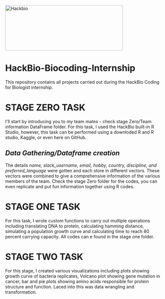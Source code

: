
<img width="376" height="145" alt="Hackbio" src="https://github.com/user-attachments/assets/b0c1b7da-5600-4710-b3b3-35315670e6d0" />

# HackBio-Biocoding-Internship
This repository contains all projects carried out during the HackBio Coding for Biologist internship.

# STAGE ZERO TASK
I'll start by introducing you to my team mates - check stage Zero/Team information DataFrame folder.
For this task, I used the HackBio built-in R Studio, however, this task can be performed using a downloded R and R studio, Kaggle, or even here on GitHub.

 ## _Data Gathering/Dataframe creation_
The details _name, slack_username, email, hobby, country, discipline, and preferred_language_ were gotten and each store in different vectors.
These vectors were combined to give a comprehensive information of the various members of the team. 
Check the stage Zero folder for the codes, you can even replicate and put fun information together using R codes. 

# STAGE ONE TASK
For this task, I wrote custom functions to carry out multiple operations including translating DNA to protein, calculating hamming distance, 
simulating a population growth curve and calculating time to reach 80 percent carrying capacity. All codes can e found in the stage one folder.

# STAGE TWO TASK
For this stage, I created various visualizations including plots showing growth curve of bacteria replicates, Volcano plot showing gene mutation in cancer, bar and pie plots showing amino acids responsible 
for protein structure and function. Laced into this was data wrangling and transformation.
